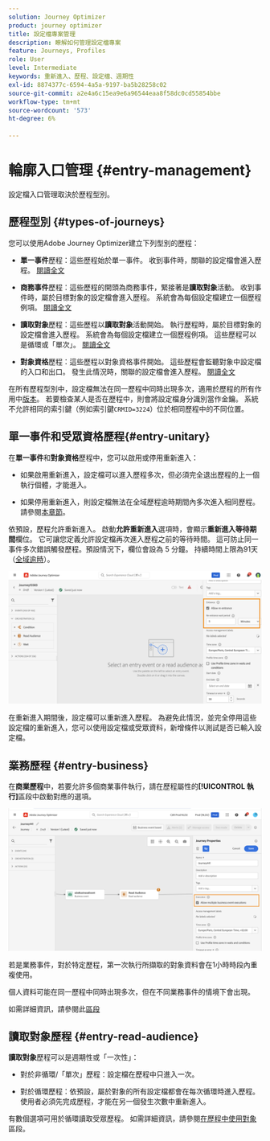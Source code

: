 ```yaml
---
solution: Journey Optimizer
product: journey optimizer
title: 設定檔專案管理
description: 瞭解如何管理設定檔專案
feature: Journeys, Profiles
role: User
level: Intermediate
keywords: 重新進入、歷程、設定檔、週期性
exl-id: 8874377c-6594-4a5a-9197-ba5b28258c02
source-git-commit: a2e4a6c15ea9e6a96544eaa8f58dc0cd55854bbe
workflow-type: tm+mt
source-wordcount: '573'
ht-degree: 6%

---
```



# 輪廓入口管理 {#entry-management}

設定檔入口管理取決於歷程型別。

## 歷程型別 {#types-of-journeys}

您可以使用Adobe Journey Optimizer建立下列型別的歷程：

* **單一事件**&#x200B;歷程：這些歷程始於單一事件。 收到事件時，關聯的設定檔會進入歷程。 [閱讀全文](#entry-unitary)

* **商務事件**&#x200B;歷程：這些歷程的開頭為商務事件，緊接著是&#x200B;**讀取對象**&#x200B;活動。 收到事件時，屬於目標對象的設定檔會進入歷程。 系統會為每個設定檔建立一個歷程例項。 [閱讀全文](#entry-business)

* **讀取對象**&#x200B;歷程：這些歷程以&#x200B;**讀取對象**&#x200B;活動開始。 執行歷程時，屬於目標對象的設定檔會進入歷程。 系統會為每個設定檔建立一個歷程例項。 這些歷程可以是循環或「單次」。 [閱讀全文](#entry-read-audience)

* **對象資格**&#x200B;歷程：這些歷程以對象資格事件開始。 這些歷程會監聽對象中設定檔的入口和出口。 發生此情況時，關聯的設定檔會進入歷程。 [閱讀全文](#entry-unitary)

在所有歷程型別中，設定檔無法在同一歷程中同時出現多次，適用於歷程的所有作用中[版本](publishing-the-journey.md#journey-versions-journey-versions)。 若要檢查某人是否在歷程中，則會將設定檔身分識別當作金鑰。 系統不允許相同的索引鍵（例如索引鍵`CRMID=3224`）位於相同歷程中的不同位置。

## 單一事件和受眾資格歷程{#entry-unitary}

在&#x200B;**單一事件**&#x200B;和&#x200B;**對象資格**&#x200B;歷程中，您可以啟用或停用重新進入：

* 如果啟用重新進入，設定檔可以進入歷程多次，但必須完全退出歷程的上一個執行個體，才能進入。

* 如果停用重新進入，則設定檔無法在全域歷程逾時期間內多次進入相同歷程。 請參閱[本章節](../building-journeys/journey-properties.md#global_timeout)。

依預設，歷程允許重新進入。 啟動&#x200B;**允許重新進入**&#x200B;選項時，會顯示&#x200B;**重新進入等待期間**&#x200B;欄位。 它可讓您定義允許設定檔再次進入歷程之前的等待時間。 這可防止同一事件多次錯誤觸發歷程。預設情況下，欄位會設為 5 分鐘。 持續時間上限為91天（[全域逾時](journey-properties.md#global_timeout)）。

<!--
When a journey ends, its status is **[!UICONTROL Closed]**. New individuals can no longer enter the journey. Persons already in the journey automatically exit the journey. 
-->

![](assets/journey-re-entrance.png)

在重新進入期間後，設定檔可以重新進入歷程。 為避免此情況，並完全停用這些設定檔的重新進入，您可以使用設定檔或受眾資料，新增條件以測試是否已輸入設定檔。

<!--
Due to the 30-day journey timeout, when journey reentrance is not allowed, we cannot make sure the reentrance blocking will work more than 91 days. Indeed, as we remove all information about persons who entered the journey 91 days after they enter, we cannot know the person entered previously, more than 91 days ago. -->

## 業務歷程 {#entry-business}

<!--
Business events follow reentrance rules in the same way as for unitary events. If a journey allows reentrance, the next business event will be processed.
-->

在&#x200B;**商業歷程**&#x200B;中，若要允許多個商業事件執行，請在歷程屬性的&#x200B;**[!UICONTROL 執行]**&#x200B;區段中啟動對應的選項。

![](assets/business-entry.png)

若是業務事件，對於特定歷程，第一次執行所擷取的對象資料會在1小時時段內重複使用。

個人資料可能在同一歷程中同時出現多次，但在不同業務事件的情境下會出現。

如需詳細資訊，請參閱此[區段](../event/about-creating-business.md)

## 讀取對象歷程 {#entry-read-audience}

**讀取對象**&#x200B;歷程可以是週期性或「一次性」：

* 對於非循環/「單次」歷程：設定檔在歷程中只進入一次。

* 對於循環歷程：依預設，屬於對象的所有設定檔都會在每次循環時進入歷程。 使用者必須先完成歷程，才能在另一個發生次數中重新進入。

有數個選項可用於循環讀取受眾歷程。 如需詳細資訊，請參閱[在歷程中使用對象](../building-journeys/read-audience.md)區段。

<!--
After 91 days, a Read audience journey switches to the **Finished** status. This behavior is set for 91 days only (i.e. journey timeout default value) as all information about profiles who entered the journey is removed 91 days after they entered. Persons still in the journey automatically are impacted. They exit the journey after the 30 day timeout. 
-->
